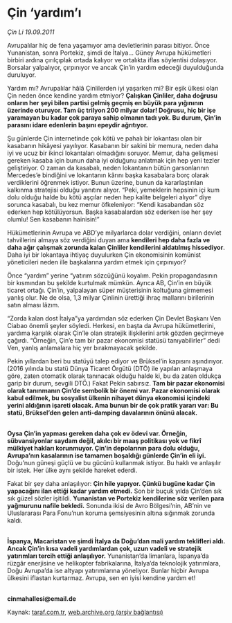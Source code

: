# Çin ‘yardım’ı

*Çin Li 19.09.2011*

<div class="yazi"><p>Avrupalılar hiç de fena yaşamıyor ama devletlerinin parası bitiyor. Önce Yunanistan, sonra Portekiz, şimdi de İtalya... Güney Avrupa hükümetleri birbiri ardına çırılçıplak ortada kalıyor ve ortalıkta iflas söylentisi dolaşıyor. Borsalar yalpalıyor, çırpınıyor ve ancak Çin’in yardım edeceği duyulduğunda duruluyor.</p>
<p>Yardım mı? Avrupalılar hâlâ Çinlilerden iyi yaşarken mi? Bir eşik ülkesi olan Çin neden önce kendine yardım etmiyor? <b>Çalışkan Çinliler, daha doğrusu onların her şeyi bilen partisi gelmiş geçmiş en büyük para yığınının üzerinde oturuyor. Tam üç trilyon 200 milyar dolar! Doğrusu, hiç bir işe yaramayan bu kadar çok paraya sahip olmanın tadı yok. Bu durum, Çin’in parasını idare edenlerin başını epeydir ağrıtıyor.</b></p>
<p>Şu günlerde Çin internetinde çok kötü ve pahalı bir lokantası olan bir kasabanın hikâyesi yayılıyor. Kasabanın bir sakini bir memura, neden daha iyi ve ucuz bir ikinci lokantaları olmadığını soruyor. Memur, daha gelişmesi gereken kasaba için bunun daha iyi olduğunu anlatmak için hep yeni tezler geliştiriyor. O zaman da kasabalı, neden lokantanın bütün garsonlarının Mercedes’e bindiğini ve lokantanın kârını başka kasabalara borç olarak verdiklerini öğrenmek istiyor. Bunun üzerine, bunun da kararlaştırılan kalkınma stratejisi olduğu yanıtını alıyor. “Peki, yemeklerin hepsinin içi kum dolu olduğu halde bu kötü aşçılar neden hep kalite belgeleri alıyor” diye sorunca kasabalı, bu kez memur öfkeleniyor: “Kendi kasabandan söz ederken hep kötülüyorsun. Başka kasabalardan söz ederken ise her şey olumlu! Sen kasabanın hainisin!”</p>
<p>Hükümetlerinin Avrupa ve ABD’ye milyarlarca dolar verdiğini, onların devlet tahvillerini almaya söz verdiğini duyan ama <b>kendileri hep daha fazla ve daha ağır çalışmak zorunda kalan Çinliler kendilerini aldatılmış hissediyor</b>. Daha iyi bir lokantaya ihtiyaç duyulurken Çin ekonomisinin komünist yöneticileri neden ille başkalarına yardım etmek için çırpınıyor?</p>
<p>Önce “yardım” yerine “yatırım sözcüğünü koyalım. Pekin propagandasının bir kısmından bu şekilde kurtulmak mümkün. Ayrıca AB, Çin’in en büyük ticaret ortağı. Çin’in, yalpalayan süper müşterisinin koltuğuna girmemesi yanlış olur. Ne de olsa, 1,3 milyar Çinlinin ürettiği ihraç mallarını birilerinin satın alması lâzım.</p>
<p>“Zorda kalan dost İtalya”ya yardımdan söz ederken Çin Devlet Başkanı Ven Ciabao önemli şeyler söyledi. Herkesi, en başta da Avrupa hükümetlerini, yardıma karşılık olarak Çin’le olan stratejik ilişkilerini artık gözden geçirmeye çağırdı. “Örneğin, Çin’e tam bir pazar ekonomisi statüsü tanıyabilirler” dedi Ven, yanlış anlamalara hiç yer bırakmayacak şekilde.</p>
<p>Pekin yıllardan beri bu statüyü talep ediyor ve Brüksel’in kapısını aşındırıyor. (2016 yılında bu statü Dünya Ticaret Örgütü (DTÖ) ile yapılan anlaşmaya göre, zaten otomatik olarak tanınacak olduğu halde ki, bu da zaten oldukça garip bir durum, sevgili DTÖ.) Fakat Pekin sabırsız. <b>Tam bir pazar ekonomisi olarak tanınmanın Çin’de sembolik bir önemi var. Pazar ekonomisi olarak kabul edilmek, bu sosyalist ülkenin nihayet dünya ekonomisi içindeki yerini aldığının işareti olacak. Ama bunun bir de çok pratik yararı var: Bu statü, Brüksel’den gelen anti-damping davalarının önünü alacak.</b></p>
<p><b><br/>Oysa Çin’in yapması gereken daha çok ev ödevi var. Örneğin, sübvansiyonlar saydam değil, akılcı bir maaş politikası yok ve fikrî mülkiyet hakları korunmuyor. Çin’in depolarının para dolu olduğu, Avrupa’nın kasalarının ise tamamen boşaldığı günlerde Çin’in eli iyi.</b> Doğu’nun güneşi güçlü ve bu gücünü kullanmak istiyor. Bu haklı ve anlaşılır bir istek. Her ülke aynı şekilde hareket ederdi.</p>
<p>Fakat bir şey daha anlaşılıyor: <b>Çin hile yapıyor. Çünkü bugüne kadar Çin yapacağını ilan ettiği kadar yardım etmedi.</b> Son bir buçuk yılda Çin’den sık sık güzel sözler işitildi. <b>Yunanistan ve Portekiz kendilerine söz verilen para yağmurunu nafile bekledi.</b> Sonunda ikisi de Avro Bölgesi’nin, AB’nin ve Uluslararası Para Fonu’nun koruma şemsiyesinin altına sığınmak zorunda kaldı.</p>
<p><b><br/>İspanya, Macaristan ve şimdi İtalya da Doğu’dan mali yardım teklifleri aldı. Ancak Çin’in kısa vadeli yardımlardan çok, uzun vadeli ve stratejik yatırımları tercih ettiği anlaşılıyor.</b> Yunanistan’da limanlara, İspanya’da rüzgâr enerjisine ve helikopter fabrikalarına, İtalya’da teknolojik yatırımlara, Doğu Avrupa’da ise altyapı yatırımlarına yöneliyor. Bunlar hiçbir Avrupa ülkesini iflastan kurtarmaz. Avrupa, sen en iyisi kendine yardım et!</p>
<p><b><br/>cinmahallesi@email.de</b></p>
</div>

Kaynak: [taraf.com.tr](http://www.taraf.com.tr/cin-li/makale-cin-yardim-i.htm), [web.archive.org (arşiv bağlantısı)](http://web.archive.org/web/20131107123415/http://www.taraf.com.tr/cin-li/makale-cin-yardim-i.htm)
